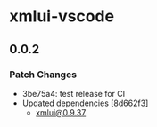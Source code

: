 # xmlui-vscode

## 0.0.2

### Patch Changes

- 3be75a4: test release for CI
- Updated dependencies [8d662f3]
  - xmlui@0.9.37
